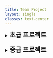 ```yaml
---
title: Team Project
layout: single
classes: text-center
---
```



<details>
  <summary><strong style="font-size: 1.5em;">초급 프로젝트</strong></summary>

  <a href="https://github.com/hippo8427/how-do-i-look-report" target="_blank">How Do I Look 리포트</a><br>

</details>

<br>

<details>
  <summary><strong style="font-size: 1.5em;">중급 프로젝트</strong></summary>

  <a href="https://github.com/hippo8427/moonshot-report" target="_blank">Moonshot 리포트</a><br>

</details>


